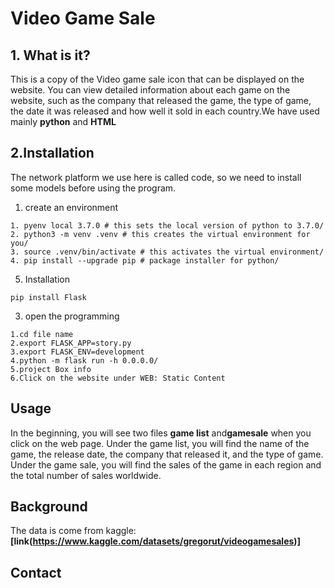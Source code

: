 # Video Game Sale

## 1. What is it?
This is a copy of the Video game sale icon that can be displayed on the website. You can view detailed information about each game on the website, such as the company that released the game, the type of game, the date it was released and how well it sold in each country.We have used mainly **python**  and **HTML**

## 2.Installation
The network platform we use here is called code, so we need to install some models before using the program.
1. create an environment
```
1. pyenv local 3.7.0 # this sets the local version of python to 3.7.0/ 
2. python3 -m venv .venv # this creates the virtual environment for you/ 
3. source .venv/bin/activate # this activates the virtual environment/ 
4. pip install --upgrade pip # package installer for python/ 
``` 
5. Installation
```
pip install Flask
```
3. open the programming
```
1.cd file name
2.export FLASK_APP=story.py
3.export FLASK_ENV=development
4.python -m flask run -h 0.0.0.0/
5.project Box info 
6.Click on the website under WEB: Static Content

```
## Usage

In the beginning, you will see two files **game list** and**gamesale** when you click on the web page. 
Under the game list, you will find the name of the game, the release date, the company that released it, and the type of game.
Under the game sale, you will find the sales of the game in each region and the total number of sales worldwide.

##  Background

The data is come from kaggle:**[link(https://www.kaggle.com/datasets/gregorut/videogamesales)]**


## Contact

